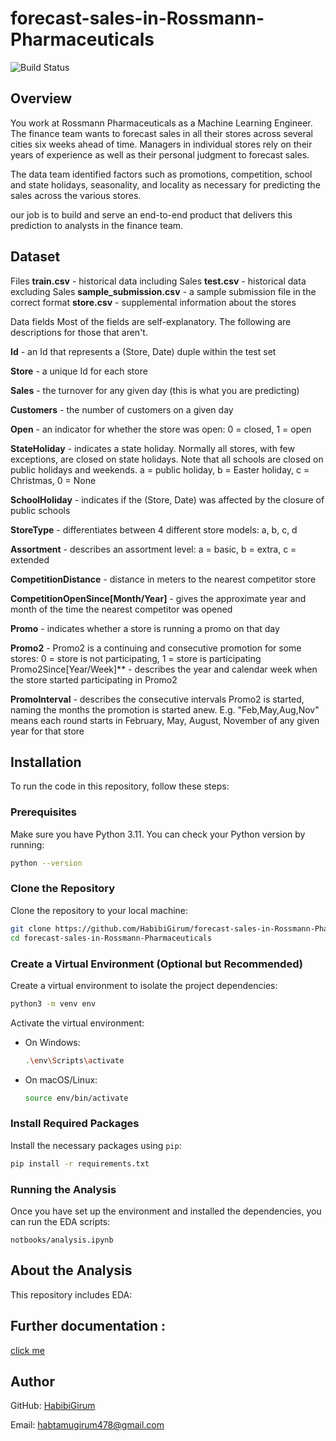 
# forecast-sales-in-Rossmann-Pharmaceuticals

![Build Status](https://github.com/HabibiGirum/forecast-sales-in-Rossmann-Pharmaceuticals/actions/workflows/unittest.yml/badge.svg)

## Overview
You work at Rossmann Pharmaceuticals as a Machine Learning Engineer. The finance team wants to forecast sales in all their stores across several cities six weeks ahead of time. Managers in individual stores rely on their years of experience as well as their personal judgment to forecast sales.

The data team identified factors such as promotions, competition, school and state holidays, seasonality, and locality as necessary for predicting the sales across the various stores.

our job is  to build and serve an end-to-end product that delivers this prediction to analysts in the finance team. 

## Dataset

Files
**train.csv** - historical data including Sales
**test.csv** - historical data excluding Sales
**sample_submission.csv** - a sample submission file in the correct format
**store.csv** - supplemental information about the stores

Data fields
Most of the fields are self-explanatory. The following are descriptions for those that aren't.

**Id** - an Id that represents a (Store, Date) duple within the test set

**Store** - a unique Id for each store

**Sales** - the turnover for any given day (this is what you are predicting)

**Customers** - the number of customers on a given day

**Open** - an indicator for whether the store was open: 0 = closed, 1 = open

**StateHoliday** - indicates a state holiday. Normally all stores, with few exceptions, are closed on state holidays. Note that all schools are closed on public holidays and weekends. a = public holiday, b = Easter holiday, c = Christmas, 0 = None

**SchoolHoliday** - indicates if the (Store, Date) was affected by the closure of public schools

**StoreType** - differentiates between 4 different store models: a, b, c, d

**Assortment** - describes an assortment level: a = basic, b = extra, c = extended

**CompetitionDistance** - distance in meters to the nearest competitor store

**CompetitionOpenSince[Month/Year]** - gives the approximate year and month of the time the nearest competitor was opened

**Promo** - indicates whether a store is running a promo on that day

**Promo2** - Promo2 is a continuing and consecutive promotion for some stores: 0 = store is not participating, 1 = store is participating
Promo2Since[Year/Week]** - describes the year and calendar week when the store started participating in Promo2

**PromoInterval** - describes the consecutive intervals Promo2 is started, naming the months the promotion is started anew. E.g. "Feb,May,Aug,Nov" means each round starts in February, May, August, November of any given year for that store


## Installation

To run the code in this repository, follow these steps:

### Prerequisites

Make sure you have Python 3.11. You can check your Python version by running:

```bash
python --version
```

### Clone the Repository

Clone the repository to your local machine:

```bash
git clone https://github.com/HabibiGirum/forecast-sales-in-Rossmann-Pharmaceuticals.git
cd forecast-sales-in-Rossmann-Pharmaceuticals
```

### Create a Virtual Environment (Optional but Recommended)

Create a virtual environment to isolate the project dependencies:

```bash
python3 -m venv env
```

Activate the virtual environment:

- On Windows:
  ```bash
  .\env\Scripts\activate
  ```
- On macOS/Linux:
  ```bash
  source env/bin/activate
  ```

### Install Required Packages

Install the necessary packages using `pip`:

```bash
pip install -r requirements.txt
```

### Running the Analysis

Once you have set up the environment and installed the dependencies, you can run the EDA scripts:

```notbooks/analysis.ipynb```

## About the Analysis

This repository includes EDA:



## Further documentation :
[click me](https://drive.google.com/file/d/15aGTZZdOCfE5vhIW5yV4cRS2wzHES72a/view?usp=sharing)


## Author  
GitHub: [HabibiGirum](https://github.com/HabibiGirum)

Email:  habtamugirum478@gmail.com